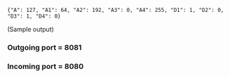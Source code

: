 ```
{"A": 127, "A1": 64, "A2": 192, "A3": 0, "A4": 255, "D1": 1, "D2": 0, "D3": 1, "D4": 0}
```
(Sample output)
### Outgoing port = 8081
### Incoming port = 8080